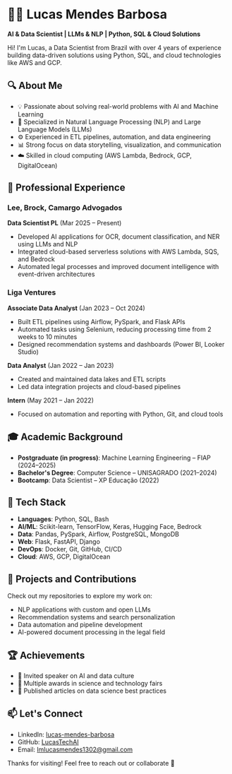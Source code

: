 # 👨‍💻 Lucas Mendes Barbosa

**AI & Data Scientist | LLMs & NLP | Python, SQL & Cloud Solutions**

Hi! I'm Lucas, a Data Scientist from Brazil with over 4 years of experience building data-driven solutions using Python, SQL, and cloud technologies like AWS and GCP.

## 🔍 About Me

- 💡 Passionate about solving real-world problems with AI and Machine Learning  
- 🧠 Specialized in Natural Language Processing (NLP) and Large Language Models (LLMs)  
- ⚙️ Experienced in ETL pipelines, automation, and data engineering  
- 📊 Strong focus on data storytelling, visualization, and communication  
- ☁️ Skilled in cloud computing (AWS Lambda, Bedrock, GCP, DigitalOcean)

## 💼 Professional Experience

### **Lee, Brock, Camargo Advogados**  
**Data Scientist PL** (Mar 2025 – Present)  
- Developed AI applications for OCR, document classification, and NER using LLMs and NLP  
- Integrated cloud-based serverless solutions with AWS Lambda, SQS, and Bedrock  
- Automated legal processes and improved document intelligence with event-driven architectures

### **Liga Ventures**  
**Associate Data Analyst** (Jan 2023 – Oct 2024)  
- Built ETL pipelines using Airflow, PySpark, and Flask APIs  
- Automated tasks using Selenium, reducing processing time from 2 weeks to 10 minutes  
- Designed recommendation systems and dashboards (Power BI, Looker Studio)

**Data Analyst** (Jan 2022 – Jan 2023)  
- Created and maintained data lakes and ETL scripts  
- Led data integration projects and cloud-based pipelines

**Intern** (May 2021 – Jan 2022)  
- Focused on automation and reporting with Python, Git, and cloud tools


## 🎓 Academic Background

- **Postgraduate (in progress)**: Machine Learning Engineering – FIAP (2024–2025)  
- **Bachelor's Degree**: Computer Science – UNISAGRADO (2021–2024)  
- **Bootcamp**: Data Scientist – XP Educação (2022)  

## 🚀 Tech Stack

- **Languages**: Python, SQL, Bash  
- **AI/ML**: Scikit-learn, TensorFlow, Keras, Hugging Face, Bedrock  
- **Data**: Pandas, PySpark, Airflow, PostgreSQL, MongoDB  
- **Web**: Flask, FastAPI, Django  
- **DevOps**: Docker, Git, GitHub, CI/CD  
- **Cloud**: AWS, GCP, DigitalOcean

## 📌 Projects and Contributions

Check out my repositories to explore my work on:
- NLP applications with custom and open LLMs  
- Recommendation systems and search personalization  
- Data automation and pipeline development  
- AI-powered document processing in the legal field

## 🏆 Achievements

- 🎤 Invited speaker on AI and data culture  
- 🥇 Multiple awards in science and technology fairs  
- 📝 Published articles on data science best practices  

## 📫 Let's Connect

- LinkedIn: [lucas-mendes-barbosa](https://www.linkedin.com/in/lucas-mendes-barbosa)  
- GitHub: [LucasTechAI](https://github.com/LucasTechAI)  
- Email: lmlucasmendes1302@gmail.com

Thanks for visiting! Feel free to reach out or collaborate 🤝
